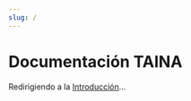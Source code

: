 ```yaml
---
slug: /
---
```


# Documentación TAINA

Redirigiendo a la [Introducción](/es/docs/intro)...

<script>
  window.location.href = '/es/docs/intro';
</script>
